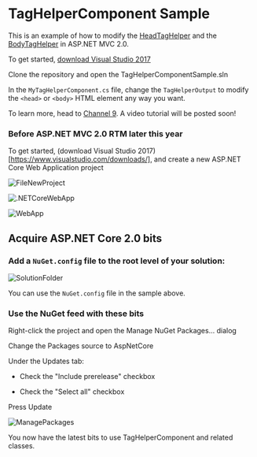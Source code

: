 # TagHelperComponent Sample

This is an example of how to modify the [HeadTagHelper](https://github.com/aspnet/Mvc/blob/dev/src/Microsoft.AspNetCore.Mvc.Razor/TagHelpers/HeadTagHelper.cs) and the [BodyTagHelper](https://github.com/aspnet/Mvc/blob/dev/src/Microsoft.AspNetCore.Mvc.Razor/TagHelpers/BodyTagHelper.cs) in ASP.NET MVC 2.0.

To get started, [download Visual Studio 2017](https://www.visualstudio.com/downloads/)

Clone the repository and open the TagHelperComponentSample.sln

In the `MyTagHelperComponent.cs` file, change the `TagHelperOutput` to modify the `<head>` or `<body>` HTML element any way you want.

To learn more, head to [Channel 9](https://channel9.msdn.com/). A video tutorial will be posted soon!


### Before ASP.NET MVC 2.0 RTM later this year

To get started, (download Visual Studio 2017)[https://www.visualstudio.com/downloads/], and create a new ASP.NET Core Web Application project

![FileNewProject](https://github.com/jbagga/TagHelperComponentSample/blob/master/images/FileNewProject.png)

![.NETCoreWebApp](https://github.com/jbagga/TagHelperComponentSample/blob/master/images/.NETCoreWebApp.PNG)

![WebApp](https://github.com/jbagga/TagHelperComponentSample/blob/master/images/WebApp.PNG)


## Acquire ASP.NET Core 2.0 bits
### Add a `NuGet.config` file to the root level of your solution:

![SolutionFolder](https://github.com/jbagga/TagHelperComponentSample/blob/master/images/SolutionFolder.PNG)

You can use the `NuGet.config` file in the sample above.

### Use the NuGet feed with these bits

Right-click the project and open the Manage NuGet Packages... dialog

Change the Packages source to AspNetCore

Under the Updates tab:

* Check the "Include prerelease" checkbox

* Check the "Select all" checkbox

Press Update

![ManagePackages](https://github.com/jbagga/TagHelperComponentSample/blob/master/images/UpdatePackages.png)

You now have the latest bits to use TagHelperComponent and related classes.









